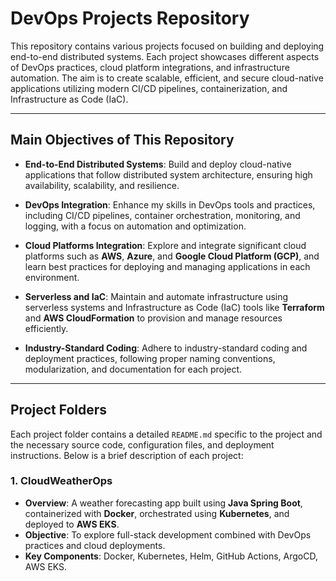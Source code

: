 # DevOps Projects Repository

This repository contains various projects focused on building and deploying end-to-end distributed systems. Each project showcases different aspects of DevOps practices, cloud platform integrations, and infrastructure automation. The aim is to create scalable, efficient, and secure cloud-native applications utilizing modern CI/CD pipelines, containerization, and Infrastructure as Code (IaC).

---

## Main Objectives of This Repository

- **End-to-End Distributed Systems**: Build and deploy cloud-native applications that follow distributed system architecture, ensuring high availability, scalability, and resilience.
  
- **DevOps Integration**: Enhance my skills in DevOps tools and practices, including CI/CD pipelines, container orchestration, monitoring, and logging, with a focus on automation and optimization.
  
- **Cloud Platforms Integration**: Explore and integrate significant cloud platforms such as **AWS**, **Azure**, and **Google Cloud Platform (GCP)**, and learn best practices for deploying and managing applications in each environment.
  
- **Serverless and IaC**: Maintain and automate infrastructure using serverless systems and Infrastructure as Code (IaC) tools like **Terraform** and **AWS CloudFormation** to provision and manage resources efficiently.
  
- **Industry-Standard Coding**: Adhere to industry-standard coding and deployment practices, following proper naming conventions, modularization, and documentation for each project.

---

## Project Folders

Each project folder contains a detailed `README.md` specific to the project and the necessary source code, configuration files, and deployment instructions. Below is a brief description of each project:

### 1. **CloudWeatherOps**
- **Overview**: A weather forecasting app built using **Java Spring Boot**, containerized with **Docker**, orchestrated using **Kubernetes**, and deployed to **AWS EKS**.
- **Objective**: To explore full-stack development combined with DevOps practices and cloud deployments.
- **Key Components**: Docker, Kubernetes, Helm, GitHub Actions, ArgoCD, AWS EKS.

